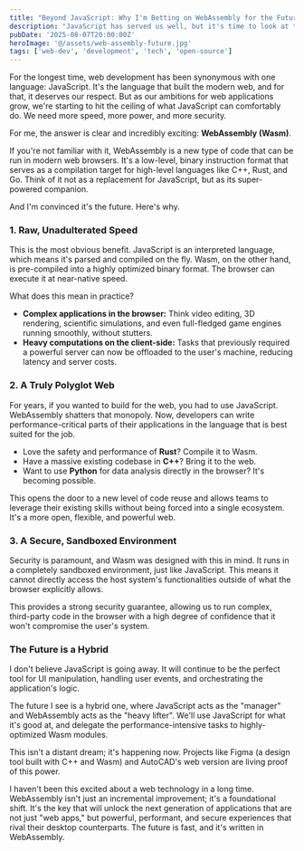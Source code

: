 ```yaml
---
title: "Beyond JavaScript: Why I'm Betting on WebAssembly for the Future of High-Performance Web Apps"
description: "JavaScript has served us well, but it's time to look at the next frontier. Here's why I'm convinced WebAssembly is the key to unlocking a new era of powerful, fast, and secure web applications."
pubDate: '2025-08-07T20:00:00Z'
heroImage: '@/assets/web-assembly-future.jpg'
tags: ['web-dev', 'development', 'tech', 'open-source']
---
```


For the longest time, web development has been synonymous with one language: JavaScript. It's the language that built the modern web, and for that, it deserves our respect. But as our ambitions for web applications grow, we're starting to hit the ceiling of what JavaScript can comfortably do. We need more speed, more power, and more security.

For me, the answer is clear and incredibly exciting: **WebAssembly (Wasm)**.

If you're not familiar with it, WebAssembly is a new type of code that can be run in modern web browsers. It's a low-level, binary instruction format that serves as a compilation target for high-level languages like C++, Rust, and Go. Think of it not as a replacement for JavaScript, but as its super-powered companion.

And I'm convinced it's the future. Here's why.

### 1. Raw, Unadulterated Speed

This is the most obvious benefit. JavaScript is an interpreted language, which means it's parsed and compiled on the fly. Wasm, on the other hand, is pre-compiled into a highly optimized binary format. The browser can execute it at near-native speed.

What does this mean in practice?

- **Complex applications in the browser:** Think video editing, 3D rendering, scientific simulations, and even full-fledged game engines running smoothly, without stutters.
- **Heavy computations on the client-side:** Tasks that previously required a powerful server can now be offloaded to the user's machine, reducing latency and server costs.

### 2. A Truly Polyglot Web

For years, if you wanted to build for the web, you had to use JavaScript. WebAssembly shatters that monopoly. Now, developers can write performance-critical parts of their applications in the language that is best suited for the job.

- Love the safety and performance of **Rust**? Compile it to Wasm.
- Have a massive existing codebase in **C++**? Bring it to the web.
- Want to use **Python** for data analysis directly in the browser? It's becoming possible.

This opens the door to a new level of code reuse and allows teams to leverage their existing skills without being forced into a single ecosystem. It's a more open, flexible, and powerful web.

### 3. A Secure, Sandboxed Environment

Security is paramount, and Wasm was designed with this in mind. It runs in a completely sandboxed environment, just like JavaScript. This means it cannot directly access the host system's functionalities outside of what the browser explicitly allows.

This provides a strong security guarantee, allowing us to run complex, third-party code in the browser with a high degree of confidence that it won't compromise the user's system.

### The Future is a Hybrid

I don't believe JavaScript is going away. It will continue to be the perfect tool for UI manipulation, handling user events, and orchestrating the application's logic.

The future I see is a hybrid one, where JavaScript acts as the "manager" and WebAssembly acts as the "heavy lifter". We'll use JavaScript for what it's good at, and delegate the performance-intensive tasks to highly-optimized Wasm modules.

This isn't a distant dream; it's happening now. Projects like Figma (a design tool built with C++ and Wasm) and AutoCAD's web version are living proof of this power.

I haven't been this excited about a web technology in a long time. WebAssembly isn't just an incremental improvement; it's a foundational shift. It's the key that will unlock the next generation of applications that are not just "web apps," but powerful, performant, and secure experiences that rival their desktop counterparts. The future is fast, and it's written in WebAssembly.
